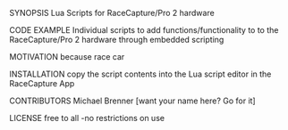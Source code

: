 SYNOPSIS
Lua Scripts for RaceCapture/Pro 2 hardware

CODE EXAMPLE
Individual scripts to add functions/functionality to to the RaceCapture/Pro 2 hardware through embedded scripting

MOTIVATION
because race car

INSTALLATION
copy the script contents into the Lua script editor in the RaceCapture App

CONTRIBUTORS
Michael Brenner
[want your name here? Go for it]

LICENSE
free to all -no restrictions on use
